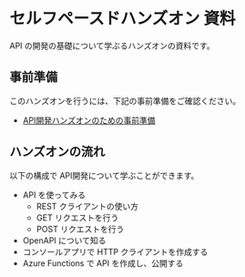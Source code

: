 # セルフペースドハンズオン 資料

API の開発の基礎について学ぶるハンズオンの資料です。

## 事前準備

このハンズオンを行うには、下記の事前準備をご確認ください。

- [API開発ハンズオンのための事前準備](https://github.com/zengeeks/preparation-check/blob/main/workshops/api-dev-with-vs.md)

## ハンズオンの流れ

以下の構成で API開発について学ぶことができます。

- API を使ってみる
  - REST クライアントの使い方
  - GET リクエストを行う
  - POST リクエストを行う
- OpenAPI について知る
- コンソールアプリで HTTP クライアントを作成する
- Azure Functions で API を作成し、公開する
